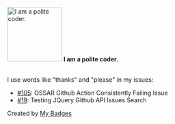 <img src="https://github.com/my-badges/my-badges/blob/master/src/all-badges/polite-coder/polite-coder.png?raw=true" alt="I am a polite coder." title="I am a polite coder." width="128">
<strong>I am a polite coder.</strong>
<br><br>

I use words like "thanks" and "please" in my issues:

- <a href="https://github.com/marinecoders/marinecoders.github.io/issues/105">#105</a>: OSSAR Github Action Consistently Failing Issue
- <a href="https://github.com/marinecoders/marines.dev/issues/19">#19</a>: Testing JQuery Github API Issues Search


Created by <a href="https://github.com/my-badges/my-badges">My Badges</a>
